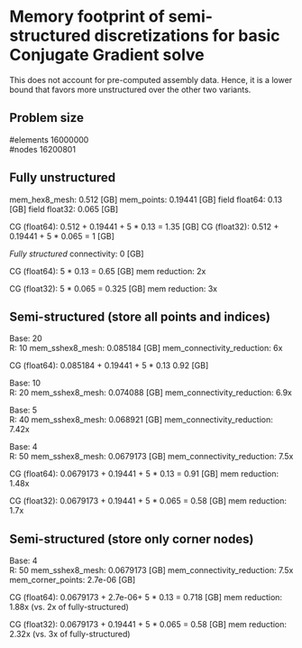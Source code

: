 # Memory footprint of semi-structured discretizations for basic Conjugate Gradient solve

This does not account for pre-computed assembly data. 
Hence, it is a lower bound that favors more unstructured over the other two variants.

## Problem size

#elements 16000000 	
#nodes    16200801

## Fully unstructured
mem_hex8_mesh:   0.512 		[GB]
mem_points:      0.19441 	[GB]
field float64:   0.13		[GB]
field float32:   0.065		[GB]

CG (float64): 0.512  + 0.19441 +  5 * 0.13 = 1.35 [GB]
CG (float32): 0.512  + 0.19441 +  5 * 0.065 = 1 [GB]

*Fully structured*
connectivity: 		 0 		[GB]

CG (float64): 5 * 0.13 = 0.65 [GB]
mem reduction: 2x

CG (float32): 5 * 0.065 = 0.325 [GB]
mem reduction: 3x

## Semi-structured (store all points and indices)

Base: 	20 	
R: 		10
mem_sshex8_mesh: 0.085184 	[GB]
mem_connectivity_reduction:	6x

CG (float64): 0.085184 + 0.19441 + 5 * 0.13
0.92	    				[GB]

Base: 	10 	
R: 		20
mem_sshex8_mesh: 0.074088 	[GB]
mem_connectivity_reduction:	6.9x

Base: 	5 	
R: 		40
mem_sshex8_mesh: 0.068921 	[GB]
mem_connectivity_reduction: 7.42x

Base: 	4 	
R: 		50
mem_sshex8_mesh: 0.0679173 	[GB]
mem_connectivity_reduction: 7.5x

CG (float64): 0.0679173 + 0.19441 + 5 * 0.13 = 0.91 [GB]
mem reduction: 1.48x

CG (float32): 0.0679173 + 0.19441 + 5 * 0.065 = 0.58 [GB]
mem reduction: 1.7x

## Semi-structured (store only corner nodes)

Base: 	4 	
R: 		50
mem_sshex8_mesh: 0.0679173 	[GB]
mem_connectivity_reduction: 7.5x
mem_corner_points: 2.7e-06 	[GB]

CG (float64): 0.0679173 + 2.7e-06+ 5 * 0.13 = 0.718	[GB]
mem reduction: 1.88x (vs. 2x of fully-structured)

CG (float32): 0.0679173 + 0.19441 + 5 * 0.065 = 0.58 [GB]
mem reduction: 2.32x (vs. 3x of fully-structured)
